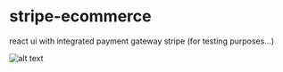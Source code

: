 # stripe-ecommerce

react ui with integrated payment gateway stripe (for testing purposes...)
<br>

![alt text](https://gcdnb.pbrd.co/images/XLmSYerh6dm7.gif?o=1)
